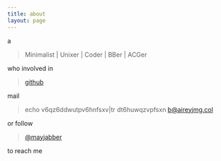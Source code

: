 ```yaml
---
title: about
layout: page
---
```


a

> Minimalist | Unixer | Coder | BBer | ACGer

who involved in

> [github](https://github.com/mayjabber)

mail

> echo v6qz6ddwutpv6hnfsxv|tr dt6huwqzvpfsxn b@aireyjmg.col

or follow

> [@mayjabber](https://twitter.com/#!/mayjabber)

to reach me
